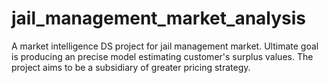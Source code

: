 # jail_management_market_analysis
A market intelligence DS project for jail management market. Ultimate goal is producing an precise model estimating customer's surplus values. The project aims to be a subsidiary of greater pricing strategy. 
